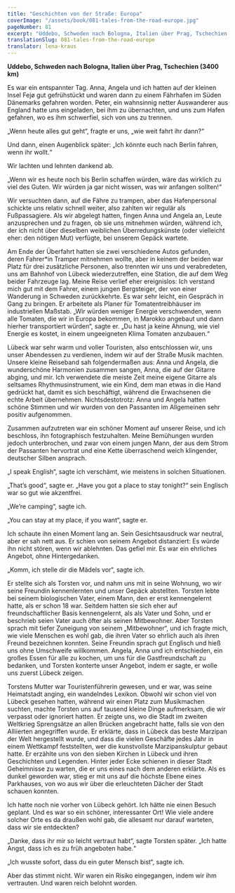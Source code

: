 ```yaml
---
title: "Geschichten von der Straße: Europa"
coverImage: "/assets/book/081-tales-from-the-road-europe.jpg"
pageNumber: 81
excerpt: "Uddebo, Schweden nach Bologna, Italien über Prag, Tschechien (3400 km). Lübeck war sehr warm und voller Touristen, also entschlossen wir, uns unser Abendessen zu verdienen, indem wir auf der Straße Musik machten."
translationSlug: 081-tales-from-the-road-europe
translator: lena-kraus
---
```


**Uddebo, Schweden nach Bologna, Italien über Prag, Tschechien (3400 km)**

Es war ein entspannter Tag. Anna, Angela und ich hatten auf der kleinen Insel Fejø gut gefrühstückt und waren dann zu einem Fährhafen im Süden Dänemarks gefahren worden. Peter, ein wahnsinnig netter Auswanderer aus England hatte uns eingeladen, bei ihm zu übernachten, und uns zum Hafen gefahren, wo es ihm schwerfiel, sich von uns zu trennen.

„Wenn heute alles gut geht“, fragte er uns, „wie weit fahrt ihr dann?“

Und dann, einen Augenblick später: „Ich könnte euch nach Berlin fahren, wenn ihr wollt.“

Wir lachten und lehnten dankend ab.

„Wenn wir es heute noch bis Berlin schaffen würden, wäre das wirklich zu viel des Guten. Wir würden ja gar nicht wissen, was wir anfangen sollten!“

Wir versuchten dann, auf die Fähre zu trampen, aber das Hafenpersonal schickte uns relativ schnell weiter, also zahlten wir regulär als Fußpassagiere. Als wir abgelegt hatten, fingen Anna und Angela an, Leute anzusprechen und zu fragen, ob sie uns mitnehmen würden, während ich, der ich nicht über dieselben weiblichen Überredungskünste (oder vielleicht eher: den nötigen Mut) verfügte, bei unserem Gepäck wartete.

Am Ende der Überfahrt hatten sie zwei verschiedene Autos gefunden, deren Fahrer\*in Tramper mitnehmen wollte, aber in keinem der beiden war Platz für drei zusätzliche Personen, also trennten wir uns und verabredeten, uns am Bahnhof von Lübeck wiederzutreffen, eine Station, die auf dem Weg beider Fahrzeuge lag. Meine Reise verlief eher ereignislos: Ich verstand mich gut mit dem Fahrer, einem jungen Bergsteiger, der von einer Wanderung in Schweden zurückkehrte. Es war sehr leicht, ein Gespräch in Gang zu bringen. Er arbeitete als Planer für Tomatentreibhäuser im industriellen Maßstab. „Wir würden weniger Energie verschwenden, wenn alle Tomaten, die wir in Europa bekommen, in Marokko angebaut und dann hierher transportiert würden“, sagte er. „Du hast ja keine Ahnung, wie viel Energie es kostet, in einem ungeeigneten Klima Tomaten anzubauen.“

Lübeck war sehr warm und voller Touristen, also entschlossen wir, uns unser Abendessen zu verdienen, indem wir auf der Straße Musik machten. Unsere kleine Reiseband sah folgendermaßen aus: Anna und Angela, die wunderschöne Harmonien zusammen sangen, Anna, die auf der Gitarre abging, und mir. Ich verwendete die meiste Zeit meine eigene Gitarre als seltsames Rhythmusinstrument, wie ein Kind, dem man etwas in die Hand gedrückt hat, damit es sich beschäftigt, während die Erwachsenen die echte Arbeit übernehmen. Nichtsdestotrotz: Anna und Angela hatten schöne Stimmen und wir wurden von den Passanten im Allgemeinen sehr positiv aufgenommen.

Zusammen aufzutreten war ein schöner Moment auf unserer Reise, und ich beschloss, ihn fotographisch festzuhalten. Meine Bemühungen wurden jedoch unterbrochen, und zwar von einem jungen Mann, der aus dem Strom der Passanten hervortrat und eine Kette überraschend weich klingender, deutscher Silben ansprach.

„I speak English“, sagte ich verschämt, wie meistens in solchen Situationen.

„That’s good“, sagte er. „Have you got a place to stay tonight?“ sein Englisch war so gut wie akzentfrei.

„We’re camping“, sagte ich.

„You can stay at my place, if you want“, sagte er.

Ich schaute ihn einen Moment lang an. Sein Gesichtsausdruck war neutral, aber er sah nett aus. Er schien von seinem Angebot distanziert: Es würde ihn nicht stören, wenn wir ablehnten. Das gefiel mir. Es war ein ehrliches Angebot, ohne Hintergedanken.

„Komm, ich stelle dir die Mädels vor“, sagte ich.

Er stellte sich als Torsten vor, und nahm uns mit in seine Wohnung, wo wir seine Freundin kennenlernten und unser Gepäck abstellten. Torsten lebte bei seinem biologischen Vater, einem Mann, den er erst kennengelernt hatte, als er schon 18 war. Seitdem hatten sie sich eher auf freundschaftlicher Basis kennengelernt, als als Vater und Sohn, und er beschrieb seien Vater auch öfter als seinen Mitbewohner. Aber Torsten sprach mit tiefer Zuneigung von seinem „Mitbewohner“, und ich fragte mich, wie viele Menschen es wohl gab, die ihren Vater so ehrlich auch als ihren Freund bezeichnen konnten. Seine Freundin sprach gut Englisch und hieß uns ohne Umschweife willkommen. Angela, Anna und ich entschieden, ein großes Essen für alle zu kochen, um uns für die Gastfreundschaft zu bedanken, und Torsten konterte unser Angebot, indem er sagte, er wolle uns zuerst Lübeck zeigen.

Torstens Mutter war Touristenführerin gewesen, und er war, was seine Heimatstadt anging, ein wandelndes Lexikon. Obwohl wir schon viel von Lübeck gesehen hatten, während wir einen Platz zum Musikmachen suchten, machte Torsten uns auf tausend kleine Dinge aufmerksam, die wir verpasst oder ignoriert hatten. Er zeigte uns, wo die Stadt im zweiten Weltkrieg Sprengsätze an allen Brücken angebracht hatte, falls sie von den Alliierten angegriffen wurde. Er erklärte, dass in Lübeck das beste Marzipan der Welt hergestellt wurde, und dass die vielen Geschäfte jedes Jahr in einem Wettkampf feststellten, wer die kunstvollste Marzipanskulptur gebaut hatte. Er erzählte uns von den sieben Kirchen in Lübeck und ihren Geschichten und Legenden. Hinter jeder Ecke schienen in dieser Stadt Geheimnisse zu warten, die er uns eines nach dem anderen erklärte. Als es dunkel geworden war, stieg er mit uns auf die höchste Ebene eines Parkhauses, von wo aus wir über die erleuchteten Dächer der Stadt schauen konnten.

Ich hatte noch nie vorher von Lübeck gehört. Ich hätte nie einen Besuch geplant. Und es war so ein schöner, interessanter Ort! Wie viele andere solcher Orte es da draußen wohl gab, die allesamt nur darauf warteten, dass wir sie entdeckten?

„Danke, dass ihr mir so leicht vertraut habt“, sagte Torsten später. „Ich hatte Angst, dass ich es zu früh angeboten habe.“

„Ich wusste sofort, dass du ein guter Mensch bist“, sagte ich.

Aber das stimmt nicht. Wir waren ein Risiko eingegangen, indem wir ihm vertrauten. Und waren reich belohnt worden.
